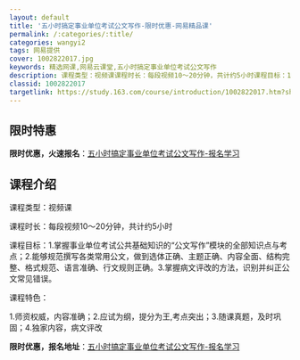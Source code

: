 ```yaml
---
layout: default
title: '五小时搞定事业单位考试公文写作-限时优惠-网易精品课'
permalink: /:categories/:title/
categories: wangyi2
tags: 网易提供
cover: 1002822017.jpg
keywords: 精选网课,网易云课堂,五小时搞定事业单位考试公文写作
description: 课程类型：视频课课程时长：每段视频10～20分钟，共计约5小时课程目标：1.掌握事业单位考试公共基础知识的“公文写作”模
classid: 1002822017
targetlink: https://study.163.com/course/introduction/1002822017.htm?share=1&shareId=1025206652&utm_campaign=share&utm_medium=iphoneShare&utm_source=&utm_u=1025206652
---
```


## 限时特惠

**限时优惠，火速报名**：[五小时搞定事业单位考试公文写作-报名学习](https://study.163.com/course/introduction/1002822017.htm?share=1&shareId=1025206652&utm_campaign=share&utm_medium=iphoneShare&utm_source=&utm_u=1025206652)

## 课程介绍

课程类型：视频课

课程时长：每段视频10～20分钟，共计约5小时

课程目标：1.掌握事业单位考试公共基础知识的“公文写作”模块的全部知识点与考点；2.能够规范撰写各类常用公文，做到选体正确、主题正确、内容全面、结构完整、格式规范、语言准确、行文规则正确。3.掌握病文评改的方法，识别并纠正公文常见错误。

课程特色：

1.师资权威，内容准确；2.应试为纲，提分为王,考点突出；3.随课真题，及时巩固；4.独家内容，病文评改

**限时优惠，报名地址**：[五小时搞定事业单位考试公文写作-报名学习](https://study.163.com/course/introduction/1002822017.htm?share=1&shareId=1025206652&utm_campaign=share&utm_medium=iphoneShare&utm_source=&utm_u=1025206652)

